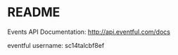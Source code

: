 # README

Events API Documentation:  http://api.eventful.com/docs


eventful username: sc14talcbf8ef